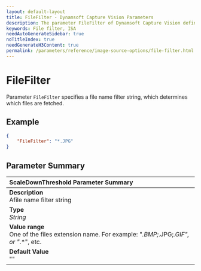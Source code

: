 ```yaml
---
layout: default-layout
title: FileFilter - Dynamsoft Capture Vision Parameters
description: The parameter FileFilter of Dynamsoft Capture Vision defines .
keywords: File filter, ISA
needAutoGenerateSidebar: true
noTitleIndex: true
needGenerateH3Content: true
permalink: /parameters/reference/image-source-options/file-filter.html
---
```


# FileFilter

Parameter `FileFilter` specifies a file name filter string, which determines which files are fetched.

## Example

```json
{
    "FileFilter": "*.JPG"
}
```

## Parameter Summary

| ScaleDownThreshold Parameter Summary |
| :----------------------------------- |
| **Description**<br>Afile name filter string |
| **Type**<br>*String* |
| **Value range**<br>One of the files extension name. For example: "*.BMP;*.JPG;*.GIF", or "*.*", etc. |
| **Default Value**<br>"" |
